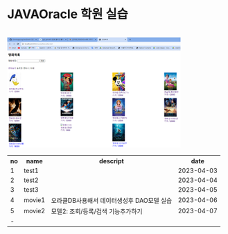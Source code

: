
# JAVAOracle 학원 실습

<table>
  <tr><th>no</th><th>name</th><th>descript</th><th>date</th></tr>
  <tr><td>1</td><td>test1</td><td></td><td>2023-04-03</td></tr>
  <tr><td>2</td><td>test2</td><td></td><td>2023-04-04</td></tr>
  <tr><td>3</td><td>test3</td><td></td><td>2023-04-05</td></tr>
  <tr><td>4</td><td>movie1</td><td>오라클DB사용해서 데이터생성후 DAO모델 실습</td><td>2023-04-06</td></tr>
  <tr><td>5</td><td>movie2</td><td>모델2: 조회/등록/검색 기능추가하기</td><td>2023-04-07</td></tr>
  <tr><td>-</td><td></td><td></td></tr>
<br>
<img src="output/0407.PNG" width="400">
